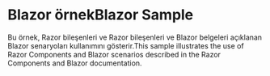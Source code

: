 # <a name="blazor-sample"></a><span data-ttu-id="2f8c0-101">Blazor örnek</span><span class="sxs-lookup"><span data-stu-id="2f8c0-101">Blazor Sample</span></span>

<span data-ttu-id="2f8c0-102">Bu örnek, Razor bileşenleri ve Razor bileşenleri ve Blazor belgeleri açıklanan Blazor senaryoları kullanımını gösterir.</span><span class="sxs-lookup"><span data-stu-id="2f8c0-102">This sample illustrates the use of Razor Components and Blazor scenarios described in the Razor Components and Blazor documentation.</span></span>
